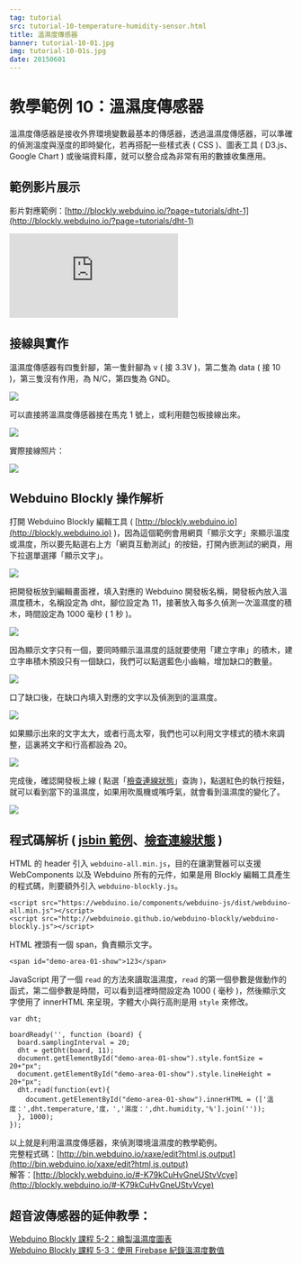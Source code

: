 ```yaml
---
tag: tutorial
src: tutorial-10-temperature-humidity-sensor.html
title: 溫濕度傳感器
banner: tutorial-10-01.jpg
img: tutorial-10-01s.jpg
date: 20150601
---
```


<!-- @@master  = ../../_layout.html-->

<!-- @@block  =  meta-->

<title>教學範例 10：溫濕度傳感器 :::: Webduino = Web × Arduino</title>

<meta name="description" content="溫濕度傳感器是接收外界環境變數最基本的傳感器，透過溫濕度傳感器，可以準確的偵測溫度與溼度的即時變化，若再搭配一些樣式表 ( CSS )、圖表工具 ( D3.js、Google Chart ) 或後端資料庫，就可以整合成為非常有用的數據收集應用。">

<meta itemprop="description" content="溫濕度傳感器是接收外界環境變數最基本的傳感器，透過溫濕度傳感器，可以準確的偵測溫度與溼度的即時變化，若再搭配一些樣式表 ( CSS )、圖表工具 ( D3.js、Google Chart ) 或後端資料庫，就可以整合成為非常有用的數據收集應用。">

<meta property="og:description" content="溫濕度傳感器是接收外界環境變數最基本的傳感器，透過溫濕度傳感器，可以準確的偵測溫度與溼度的即時變化，若再搭配一些樣式表 ( CSS )、圖表工具 ( D3.js、Google Chart ) 或後端資料庫，就可以整合成為非常有用的數據收集應用。">

<meta property="og:title" content="教學範例 10：溫濕度傳感器" >

<meta property="og:url" content="https://webduino.io/tutorials/tutorial-10-temperature-humidity-sensor.html">

<meta property="og:image" content="https://webduino.io/img/tutorials/tutorial-10-01s.jpg">

<meta itemprop="image" content="https://webduino.io/img/tutorials/tutorial-10-01s.jpg">

<include src="../_include-tutorials.html"></include>

<!-- @@close-->



<!-- @@block  =  tutorials-->
# 教學範例 10：溫濕度傳感器

溫濕度傳感器是接收外界環境變數最基本的傳感器，透過溫濕度傳感器，可以準確的偵測溫度與溼度的即時變化，若再搭配一些樣式表 ( CSS )、圖表工具 ( D3.js、Google Chart ) 或後端資料庫，就可以整合成為非常有用的數據收集應用。

## 範例影片展示

影片對應範例：[http://blockly.webduino.io/?page=tutorials/dht-1](http://blockly.webduino.io/?page=tutorials/dht-1) 

<iframe class="youtube" src="https://www.youtube.com/embed/T8sZL-UaUP0" frameborder="0" allowfullscreen></iframe>

## 接線與實作

溫濕度傳感器有四隻針腳，第一隻針腳為 v ( 接 3.3V )，第二隻為 data ( 接 10 )，第三隻沒有作用，為 N/C，第四隻為 GND。

![](../img/tutorials/tutorial-10-02.jpg)

可以直接將溫濕度傳感器接在馬克 1 號上，或利用麵包板接線出來。

![](../img/tutorials/tutorial-10-03.jpg)

實際接線照片：

![](../img/tutorials/tutorial-10-04.jpg)

## Webduino Blockly 操作解析

打開 Webduino Blockly 編輯工具 ( [http://blockly.webduino.io](http://blockly.webduino.io) )，因為這個範例會用網頁「顯示文字」來顯示溫度或濕度，所以要先點選右上方「網頁互動測試」的按鈕，打開內嵌測試的網頁，用下拉選單選擇「顯示文字」。

![](../img/tutorials/tutorial-10-05.jpg)

把開發板放到編輯畫面裡，填入對應的 Webduino 開發板名稱，開發板內放入溫濕度積木，名稱設定為 dht，腳位設定為 11，接著放入每多久偵測一次溫濕度的積木，時間設定為 1000 毫秒 ( 1 秒 )。

![](../img/tutorials/tutorial-10-06.jpg)

因為顯示文字只有一個，要同時顯示溫濕度的話就要使用「建立字串」的積木，建立字串積木預設只有一個缺口，我們可以點選藍色小齒輪，增加缺口的數量。

![](../img/tutorials/tutorial-10-07.jpg)

口了缺口後，在缺口內填入對應的文字以及偵測到的溫濕度。

![](../img/tutorials/tutorial-10-08.jpg)

如果顯示出來的文字太大，或者行高太窄，我們也可以利用文字樣式的積木來調整，這裏將文字和行高都設為 20。

![](../img/tutorials/tutorial-10-09.jpg)

完成後，確認開發板上線 ( 點選「[檢查連線狀態](https://webduino.io/device.html)」查詢 )，點選紅色的執行按鈕，就可以看到當下的溫濕度，如果用吹風機或嘴呼氣，就會看到溫濕度的變化了。

![](../img/tutorials/tutorial-10-10.jpg)


## 程式碼解析 ( [jsbin 範例](http://bin.webduino.io/xaxe/edit?html,js,output)、[檢查連線狀態](https://webduino.io/device.html) )

HTML 的 header 引入 `webduino-all.min.js`，目的在讓瀏覽器可以支援 WebComponents 以及 Webduino 所有的元件，如果是用 Blockly 編輯工具產生的程式碼，則要額外引入 `webduino-blockly.js`。

	<script src="https://webduino.io/components/webduino-js/dist/webduino-all.min.js"></script>
	<script src="http://webduinoio.github.io/webduino-blockly/webduino-blockly.js"></script>

HTML 裡頭有一個 span，負責顯示文字。

	<span id="demo-area-01-show">123</span>

JavaScript 用了一個 `read` 的方法來讀取溫濕度，`read` 的第一個參數是做動作的函式，第二個參數是時間，可以看到這裡時間設定為 1000 ( 毫秒 )，然後顯示文字使用了 innerHTML 來呈現，字體大小與行高則是用 `style` 來修改。  

	var dht;

	boardReady('', function (board) {
	  board.samplingInterval = 20;
	  dht = getDht(board, 11);
	  document.getElementById("demo-area-01-show").style.fontSize = 20+"px";
	  document.getElementById("demo-area-01-show").style.lineHeight = 20+"px";
	  dht.read(function(evt){
	    document.getElementById("demo-area-01-show").innerHTML = (['溫度：',dht.temperature,'度，','濕度：',dht.humidity,'%'].join(''));
	  }, 1000);
	});

以上就是利用溫濕度傳感器，來偵測環境溫濕度的教學範例。  
完整程式碼：[http://bin.webduino.io/xaxe/edit?html,js,output](http://bin.webduino.io/xaxe/edit?html,js,output)  
解答：[http://blockly.webduino.io/#-K79kCuHvGneUStvVcye](http://blockly.webduino.io/#-K79kCuHvGneUStvVcye)

## 超音波傳感器的延伸教學：

[Webduino Blockly 課程 5-2：繪製溫濕度圖表](http://blockly.webduino.io/?lang=zh-hant&page=tutorials/dht-2#-Jvwiwd_Lr9F5j5Oz4-N)  
[Webduino Blockly 課程 5-3：使用 Firebase 紀錄溫濕度數值](http://blockly.webduino.io/?lang=zh-hant&page=tutorials/dht-3#-JxAbDN7TNVwWDlh85y4)

<!-- @@close-->